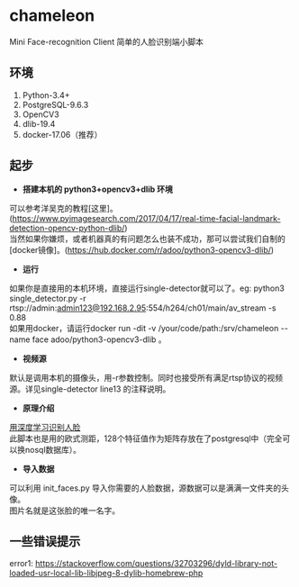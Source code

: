 # chameleon
Mini Face-recognition Client 简单的人脸识别端小脚本

## 环境
1. Python-3.4+
2. PostgreSQL-9.6.3
4. OpenCV3
5. dlib-19.4
6. docker-17.06（推荐）

## 起步
+ **搭建本机的 python3+opencv3+dlib 环境**

可以参考洋吴克的教程[这里]。(https://www.pyimagesearch.com/2017/04/17/real-time-facial-landmark-detection-opencv-python-dlib/)<br>
当然如果你嫌烦，或者机器真的有问题怎么也装不成功，那可以尝试我们自制的[docker镜像]。(https://hub.docker.com/r/adoo/python3-opencv3-dlib/)<br>

+ **运行**

如果你是直接用的本机环境，直接运行single-detector就可以了。eg: python3 single_detector.py -r rtsp://admin:admin123@192.168.2.95:554/h264/ch01/main/av_stream -s 0.88<br>
如果用docker，请运行﻿docker run -dit -v /your/code/path:/srv/chameleon --name face adoo/python3-opencv3-dlib 。

+ **视频源**

默认是调用本机的摄像头，用-r参数控制。同时也接受所有满足rtsp协议的视频源。详见single-detector line13 的注释说明。

+ **原理介绍**

[用深度学习识别人脸](https://zhuanlan.zhihu.com/p/24567586)<br>
此脚本也是用的欧式测距，128个特征值作为矩阵存放在了postgresql中（完全可以换nosql数据库）。

+ **导入数据**

可以利用 init_faces.py 导入你需要的人脸数据，源数据可以是满满一文件夹的头像。<br>
图片名就是这张脸的唯一名字。

## 一些错误提示
error1: https://stackoverflow.com/questions/32703296/dyld-library-not-loaded-usr-local-lib-libjpeg-8-dylib-homebrew-php





